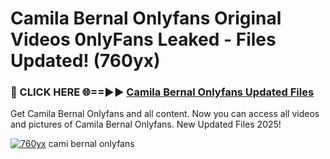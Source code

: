 # Camila Bernal Onlyfans Original Videos 0nlyFans Leaked - Files Updated! (760yx)

<h3>🔴 CLICK HERE 🌐==►► <a href="https://tinyurl.com/2jnfzry5" rel="nofollow">Camila Bernal Onlyfans Updated Files</a></h3>

Get Camila Bernal Onlyfans and all content. Now you can access all videos and pictures of Camila Bernal Onlyfans. New Updated Files 2025!

[![760yx](https://i.imgur.com/GyGTBgg.gif)](https://tinyurl.com/2jnfzry5)
cami bernal onlyfans